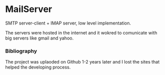 # MailServer
  SMTP server-client + IMAP server, low level implementation.
  
  The servers were hosted in the internet and it wokred to comunicate with big servers like gmail and yahoo.
  
 ### Bibliography
  The project was uplaoded on Github 1-2 years later and I lost the sites that helped the developing process.
  
